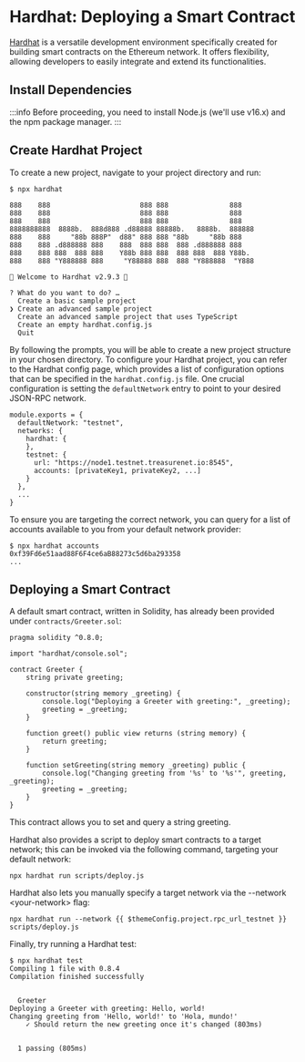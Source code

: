 # Hardhat: Deploying a Smart Contract

[Hardhat](https://hardhat.org/) is a versatile development environment specifically created for building smart contracts on the Ethereum network. It offers flexibility, allowing developers to easily integrate and extend its functionalities.

## Install Dependencies

:::info
Before proceeding, you need to install Node.js (we'll use v16.x) and the npm package manager.
:::

## Create Hardhat Project

To create a new project, navigate to your project directory and run:

```shell
$ npx hardhat

888    888                      888 888               888
888    888                      888 888               888
888    888                      888 888               888
8888888888  8888b.  888d888 .d88888 88888b.   8888b.  888888
888    888     "88b 888P"  d88" 888 888 "88b     "88b 888
888    888 .d888888 888    888  888 888  888 .d888888 888
888    888 888  888 888    Y88b 888 888  888 888  888 Y88b.
888    888 "Y888888 888     "Y88888 888  888 "Y888888  "Y888

👷 Welcome to Hardhat v2.9.3 👷‍

? What do you want to do? …
  Create a basic sample project
❯ Create an advanced sample project
  Create an advanced sample project that uses TypeScript
  Create an empty hardhat.config.js
  Quit
```

By following the prompts, you will be able to create a new project structure in your chosen directory. To configure your Hardhat project, you can refer to the Hardhat config page, which provides a list of configuration options that can be specified in the `hardhat.config.js` file. One crucial configuration is setting the `defaultNetwork` entry to point to your desired JSON-RPC network.

```shell
module.exports = {
  defaultNetwork: "testnet",
  networks: {
    hardhat: {
    },
    testnet: {
      url: "https://node1.testnet.treasurenet.io:8545",
      accounts: [privateKey1, privateKey2, ...]
    }
  },
  ...
}
```

To ensure you are targeting the correct network, you can query for a list of accounts available to you from your default network provider:

```shell
$ npx hardhat accounts
0xf39Fd6e51aad88F6F4ce6aB88273c5d6ba293358
...
```

## Deploying a Smart Contract

A default smart contract, written in Solidity, has already been provided under `contracts/Greeter.sol`:

```solidity
pragma solidity ^0.8.0;

import "hardhat/console.sol";

contract Greeter {
    string private greeting;

    constructor(string memory _greeting) {
        console.log("Deploying a Greeter with greeting:", _greeting);
        greeting = _greeting;
    }

    function greet() public view returns (string memory) {
        return greeting;
    }

    function setGreeting(string memory _greeting) public {
        console.log("Changing greeting from '%s' to '%s'", greeting, _greeting);
        greeting = _greeting;
    }
}

```

This contract allows you to set and query a string greeting.

Hardhat also provides a script to deploy smart contracts to a target network; this can be invoked via the following command, targeting your default network:

```shell
npx hardhat run scripts/deploy.js
```

Hardhat also lets you manually specify a target network via the --network \<your-network> flag:

```shell
npx hardhat run --network {{ $themeConfig.project.rpc_url_testnet }} scripts/deploy.js
```

Finally, try running a Hardhat test:

```shell
$ npx hardhat test
Compiling 1 file with 0.8.4
Compilation finished successfully


  Greeter
Deploying a Greeter with greeting: Hello, world!
Changing greeting from 'Hello, world!' to 'Hola, mundo!'
    ✓ Should return the new greeting once it's changed (803ms)


  1 passing (805ms)
```

